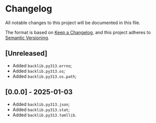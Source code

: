 # Changelog

All notable changes to this project will be documented in this file.

The format is based on [Keep a Changelog](https://keepachangelog.com/en/1.1.0/),
and this project adheres to [Semantic Versioning](https://semver.org/spec/v2.0.0.html).

## [Unreleased]

* Added `backlib.py313.errno`;
* Added `backlib.py313.os`;
* Added `backlib.py313.os.path`;

## [0.0.0] - 2025-01-03

* Added `backlib.py313.json`;
* Added `backlib.py313.stat`;
* Added `backlib.py313.tomllib`.
